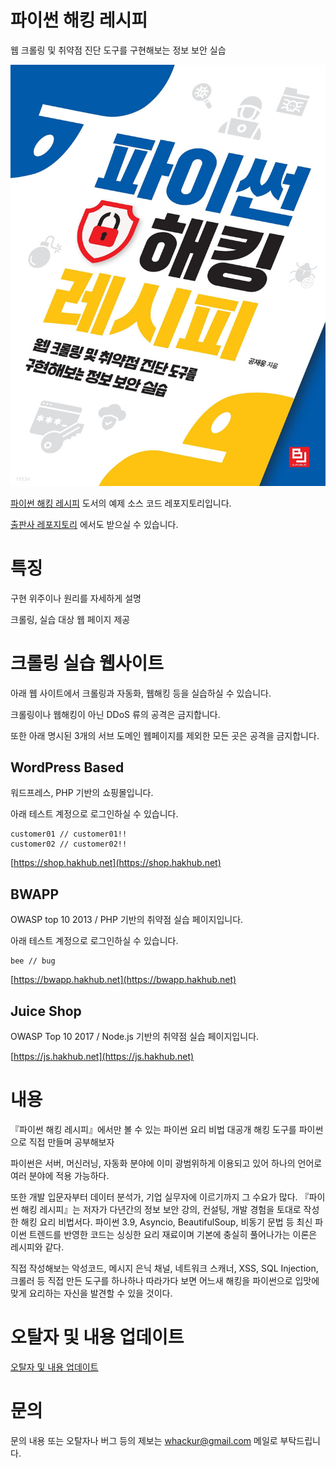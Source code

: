 # 파이썬 해킹 레시피
웹 크롤링 및 취약점 진단 도구를 구현해보는 정보 보안 실습

![image](docs/python-hacking-recipe-cover.jpg)

[파이썬 해킹 레시피](http://www.yes24.com/product/goods/101921911) 도서의 예제 소스 코드 레포지토리입니다.

[출판사 레포지토리](https://github.com/bjpublic/pythonhacking) 에서도 받으실 수 있습니다.


# 특징
구현 위주이나 원리를 자세하게 설명

크롤링, 실습 대상 웹 페이지 제공


# 크롤링 실습 웹사이트
아래 웹 사이트에서 크롤링과 자동화, 웹해킹 등을 실습하실 수 있습니다.

크롤링이나 웹해킹이 아닌 DDoS 류의 공격은 금지합니다.

또한 아래 명시된 3개의 서브 도메인 웹페이지를 제외한 모든 곳은 공격을 금지합니다.


## WordPress Based
워드프레스, PHP 기반의 쇼핑몰입니다.

아래 테스트 계정으로 로그인하실 수 있습니다.
```
customer01 // customer01!!
customer02 // customer02!!
```



[https://shop.hakhub.net](https://shop.hakhub.net)


## BWAPP
OWASP top 10 2013 / PHP 기반의 취약점 실습 페이지입니다.

아래 테스트 계정으로 로그인하실 수 있습니다.
```
bee // bug
```

[https://bwapp.hakhub.net](https://bwapp.hakhub.net)

## Juice Shop
OWASP Top 10 2017 / Node.js 기반의 취약점 실습 페이지입니다.

[https://js.hakhub.net](https://js.hakhub.net)


# 내용
『파이썬 해킹 레시피』에서만 볼 수 있는 파이썬 요리 비법 대공개
해킹 도구를 파이썬으로 직접 만들며 공부해보자

파이썬은 서버, 머신러닝, 자동화 분야에 이미 광범위하게 이용되고 있어 하나의 언어로 여러 분야에 적용 가능하다. 

또한 개발 입문자부터 데이터 분석가, 기업 실무자에 이르기까지 그 수요가 많다. 『파이썬 해킹 레시피』는 저자가 다년간의 정보 보안 강의, 컨설팅, 개발 경험을 토대로 작성한 해킹 요리 비법서다. 파이썬 3.9, Asyncio, BeautifulSoup, 비동기 문법 등 최신 파이썬 트렌드를 반영한 코드는 싱싱한 요리 재료이며 기본에 충실히 풀어나가는 이론은 레시피와 같다. 

직접 작성해보는 악성코드, 메시지 은닉 채널, 네트워크 스캐너, XSS, SQL Injection, 크롤러 등 직접 만든 도구를 하나하나 따라가다 보면 어느새 해킹을 파이썬으로 입맛에 맞게 요리하는 자신을 발견할 수 있을 것이다.


# 오탈자 및 내용 업데이트
[오탈자 및 내용 업데이트](docs/typo.md)


# 문의
문의 내용 또는 오탈자나 버그 등의 제보는 whackur@gmail.com 메일로 부탁드립니다.